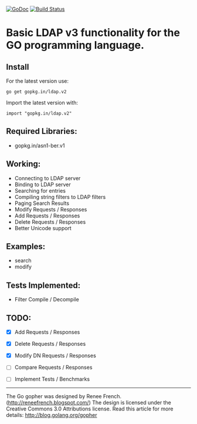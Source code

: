 [![GoDoc](https://godoc.org/gopkg.in/ldap.v1?status.svg)](https://godoc.org/gopkg.in/ldap.v1)
[![Build Status](https://travis-ci.org/go-ldap/ldap.svg)](https://travis-ci.org/go-ldap/ldap)

# Basic LDAP v3 functionality for the GO programming language.

## Install

For the latest version use:

    go get gopkg.in/ldap.v2

Import the latest version with:

    import "gopkg.in/ldap.v2"


## Required Libraries:

 - gopkg.in/asn1-ber.v1

## Working:

 - Connecting to LDAP server
 - Binding to LDAP server
 - Searching for entries
 - Compiling string filters to LDAP filters
 - Paging Search Results
 - Modify Requests / Responses
 - Add Requests / Responses
 - Delete Requests / Responses
 - Better Unicode support

## Examples:

 - search
 - modify

## Tests Implemented:

 - Filter Compile / Decompile

## TODO:

 - [x] Add Requests / Responses
 - [x] Delete Requests / Responses
 - [x] Modify DN Requests / Responses
 - [ ] Compare Requests / Responses
 - [ ] Implement Tests / Benchmarks



---
The Go gopher was designed by Renee French. (http://reneefrench.blogspot.com/)
The design is licensed under the Creative Commons 3.0 Attributions license.
Read this article for more details: http://blog.golang.org/gopher
